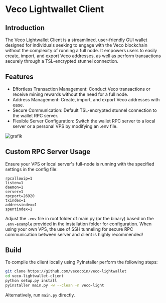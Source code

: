 # Veco Lightwallet Client

## Introduction

The Veco Lightwallet Client is a streamlined, user-friendly GUI wallet designed for individuals seeking to engage with the Veco blockchain without the complexity of running a full node. It empowers users to easily create, import, and export Veco addresses, as well as perform transactions securely through a TSL-encrypted stunnel connection.

## Features

- Effortless Transaction Management: Conduct Veco transactions or receive mining rewards without the need for a full node.
- Address Management: Create, import, and export Veco addresses with ease.
- Secure Communication: Default TSL-encrypted stunnel connection to the wallet RPC server.
- Flexible Server Configuration: Switch the wallet RPC server to a local server or a personal VPS by modifying an .env file.

![grafik](https://github.com/vecocoin/veco-lightwallet/assets/155781737/777c16b8-b6d8-40b7-96e0-78cc770939ec)


## Custom RPC Server Usage

Ensure your VPS or local server's full-node is running with the specified settings in the config file:

```plaintext
rpcallowip=1
listen=1
daemon=1
server=1
rpcport=26920
txindex=1
addressindex=1
spentindex=1
```

Adjust the `.env` file in root folder of main.py (or the binary) based on the `.env-example` provided in the installation folder for configuration.
When using your own VPS, the use of SSH tunneling for secure RPC communication between server and client is highly recommended!

## Build

To compile the client locally using PyInstaller perform the following steps:

```bash
git clone https://github.com/vecocoin/veco-lightwallet
cd veco-lightwallet-client
python setup.py install
pyinstaller main.py -w --clean -n veco-light
```

Alternatively, run `main.py` directly.
